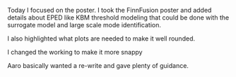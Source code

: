 Today I focused on the poster. I took the FinnFusion poster and added details about EPED like KBM threshold modeling that could be done with the surrogate model and large scale mode identification. 

I also highlighted what plots are needed to make it well rounded. 

I changed the working to make it more snappy

Aaro basically wanted a re-write and gave plenty of guidance.